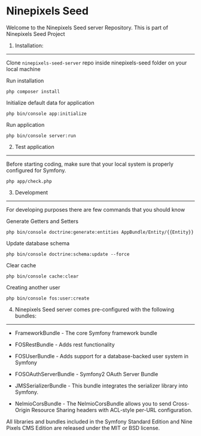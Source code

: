 Ninepixels Seed
========================

Welcome to the Ninepixels Seed server Repository. This is part of Ninepixels Seed Project

1) Installation:
----------------------------------

Clone `ninepixels-seed-server` repo inside ninepixels-seed folder on your local machine

Run installation

    php composer install

Initialize default data for application

    php bin/console app:initialize

Run application

    php bin/console server:run


2) Test application
----------------------------------

Before starting coding, make sure that your local system is properly configured for Symfony.
  
    php app/check.php

3) Development
----------------------------------

For developing purposes there are few commands that you should know

Generate Getters and Setters

    php bin/console doctrine:generate:entities AppBundle/Entity/{{Entity}}

Update database schema 

    php bin/console doctrine:schema:update --force

Clear cache

    php bin/console cache:clear

Creating another user

    php bin/console fos:user:create


4) Ninepixels Seed server comes pre-configured with the following bundles:
----------------------------------

  * FrameworkBundle - The core Symfony framework bundle

  * FOSRestBundle - Adds rest functionality

  * FOSUserBundle - Adds support for a database-backed user system in Symfony

  * FOSOAuthServerBundle - Symfony2 OAuth Server Bundle

  * JMSSerializerBundle - This bundle integrates the serializer library into Symfony.

  * NelmioCorsBundle - The NelmioCorsBundle allows you to send Cross-Origin Resource Sharing headers with ACL-style per-URL configuration.

All libraries and bundles included in the Symfony Standard Edition and Nine Pixels CMS Edition are
released under the MIT or BSD license.